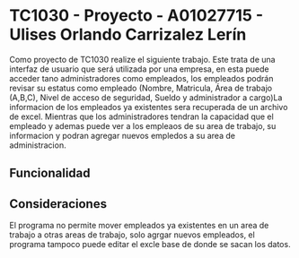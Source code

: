 # TC1030 - Proyecto - A01027715 - Ulises Orlando Carrizalez Lerín
Como proyecto de TC1030 realize el siguiente trabajo. Este trata de una interfaz de usuario que será utilizada por una empresa, en esta puede acceder tano administradores como empleados, los empleados podrán revisar su estatus como empleado (Nombre, Matricula, Área de trabajo (A,B,C), Nivel de acceso de seguridad, Sueldo y administrador a cargo)La informacion de los empleados ya existentes sera recuperada de un archivo de excel. Mientras que los administradores tendran la capacidad que el empleado y ademas puede ver a los empleaos de su area de trabajo, su informacion y podran agregar nuevos empledos a su area de administracion.
## Funcionalidad

## Consideraciones
El programa no permite mover empleados ya existentes en un area de trabajo a otras areas de trabajo, solo agrgar nuevos empleados, el programa tampoco puede editar el excle base de donde se sacan los datos.
